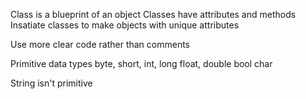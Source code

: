 Class is a blueprint of an object
Classes have attributes and methods
Insatiate classes to make objects with unique attributes

Use more clear code rather than comments

Primitive data types
byte,
short, int, long
float, double
bool
char

String isn't primitive